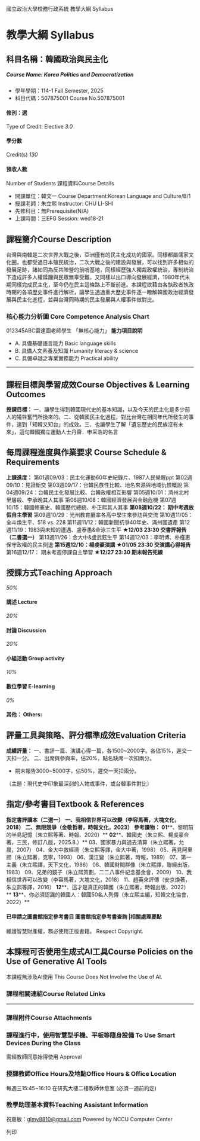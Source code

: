 國立政治大學校務行政系統 教學大綱 Syllabus
# 教學大綱 Syllabus
##  科目名稱：韓國政治與民主化
#####  Course Name: Korea Politics and Democratization
  * 學年學期：114-1 Fall Semester, 2025 
  * 科目代碼：507875001 Course No.507875001


#### 修別：選
Type of Credit: Elective 
_3.0_
#### 學分數
Credit(s)
_130_
#### 預收人數
Number of Students
課程資料Course Details
  * 開課單位：韓文一 Course Department:Korean Language and Culture/B/1 
  * 授課老師：朱立熙 Instructor: CHU LI-SHI 
  * 先修科目：無Prerequisite(N/A)
  * 上課時間：三EFG Session: wed18-21


##  課程簡介Course Description
台灣與南韓是二次世界大戰之後，亞洲僅有的民主化成功的國家。同樣都屬儒家文化圈，也都受過日本殖民統治，二次大戰之後的建設與發展，可以找到許多相似的發展足跡，諸如同為反共陣營的前哨基地，同樣經歷強人獨裁政權統治，專制統治下造成許多人權蹂躪與民眾無辜受難，又同樣以出口導向發展經濟，1980年代末期同樣完成民主化，至今仍在民主這條路上不斷前進。本課程欲藉由各執政者執政時期的各項歷史事件進行解析，讓學生透過重大歷史事件逐一瞭解韓國政治經濟發展與民主化進程，並與台灣同時期的民主發展與人權事件做對比。
###  核心能力分析圖 Core Competence Analysis Chart
012345ABC雷達圖老師學生
「無核心能力」 
**能力項目說明**
  * A. 具備基礎語言能力 Basic language skills
  * B. 具備人文素養及知識 Humanity literacy & science
  * C. 具備卓越之專業實務能力 Practical ability


* * *
##  課程目標與學習成效Course Objectives & Learning Outcomes 
**授課目標：**
一、讓學生得到韓國現代史的基本知識，以及今天的民主化是多少前人的犧牲奮鬥所換來的。二、從韓國民主化過程，對比台灣在相同年代所發生的事件，達到「知韓又知台」的成效。三、也讓學生了解「遺忘歷史的民族沒有未來」，這句韓國獨立運動人士丹齋．申采浩的名言
##  每周課程進度與作業要求 Course Schedule & Requirements
**上課進度：**
第01週09/03：民主化運動60年史紀錄片、1987人民覺醒ppt
第02週09/10：見證斷交
第03週09/17：台韓民族性比較、地名來源與地域仇恨概說
第04週09/24：台韓民主化發展比較、台韓政權相互影響
第05週10/01：濟州北村里屠殺、李承晚其人其事
第06週10/08：韓國經濟發展與金融危機
第07週10/15：韓國修憲史、韓國歷代總統、朴正熙其人其事
**第08週10/22： 期中考週放假自主學習**
第09週10/29：光州教育廳率各高中學生來參訪與交流
第10週11/05：全斗煥生平、518 vs. 228
第11週11/12：韓國新聞抗爭40年史、滿州國遺產
第12週11/19：1983與未知的遭遇、盧泰愚&金泳三生平
**★12/03 23:30 交書評報告（二書選一）**
第13週11/26：金大中&盧武鉉生平
第14週12/03：李明博、朴槿惠保守政權的民主倒退
**第15週12/10：楊虔豪演講**
**★01/05 23:30 交演講心得報告**
第16週12/17： 期末考週停課自主學習
**★12/27 23:30 期末報告死線**
##  授課方式Teaching Approach
_50%_
####  講述 Lecture
_20%_
####  討論 Discussion
_20%_
####  小組活動 Group activity
_10%_
####  數位學習 E-learning
_0%_
####  其他： Others:
##  評量工具與策略、評分標準成效Evaluation Criteria
**成績評量：**
一、書評一篇、演講心得一篇，各1500~2000字。各佔15%，遲交一天扣一分。
二、出席與參與率，佔20%，點名缺席一次扣兩分。
  * 期末報告3000~5000字，佔50%，遲交一天扣兩分。


（主題：現代史中印象最深刻的人物或事件，或台韓事件對比）
##  指定/參考書目Textbook & References
**指定書評讀本（二選一）**
**一、我相信世界可以改變（李容馬著，大塊文化，2018）**
**二、無限競爭（金敬哲著，時報文化，2023）**
**參考讀物：**
**01****、黎明前的半島記憶（朱立熙等著、時報、2020）**
**02****、韓國史（朱立熙、楊虔豪合著，三民，修訂八版，2025.8.）**
03、國家暴力與過去清算（朱立熙著，允晨，2007）
04、金大中救經濟（朱立熙等譯，金大中著，1998）
05、再見阿里郎（朱立熙著，克寧，1993）
06、漢江變（朱立熙著，時報，1989）
07、第一主義（朱立熙譯，天下文化，1986）
08、韓國財閥群像（朱立熙譯，聯經出版，1983）
09、兄弟的鏡子（朱立熙策劃，二二八事件紀念基金會，2009）
10、我相信世界可以改變（李容馬著，大塊文化，2018）
11、趙英來評傳（安京煥著，朱立熙等譯，2016）
**12****、這才是真正的韓國（朱立熙著，時報出版，2022）**
**13****、你必須認識的韓國人：韓國50名人列傳（朱立熙主編，知韓文化協會，2022）**
####  已申請之圖書館指定參考書目  圖書館指定參考書查詢 |相關處理要點
維護智慧財產權，務必使用正版書籍。 Respect Copyright.
##  本課程可否使用生成式AI工具Course Policies on the Use of Generative AI Tools
本課程無涉及AI使用 This Course Does Not Involve the Use of AI.
###  課程相關連結Course Related Links
* * *
###  課程附件Course Attachments
###  課程進行中，使用智慧型手機、平板等隨身設備 To Use Smart Devices During the Class
需經教師同意始得使用  Approval
###  授課教師Office Hours及地點Office Hours & Office Location
每週三15:45~16:10 在研究大樓二樓教師休息室 (必須一週前約定)
###  教學助理基本資料Teaching Assistant Information
祝嘉敏：glmy8810@gmail.com
Powered by NCCU Computer Center
  
列印
